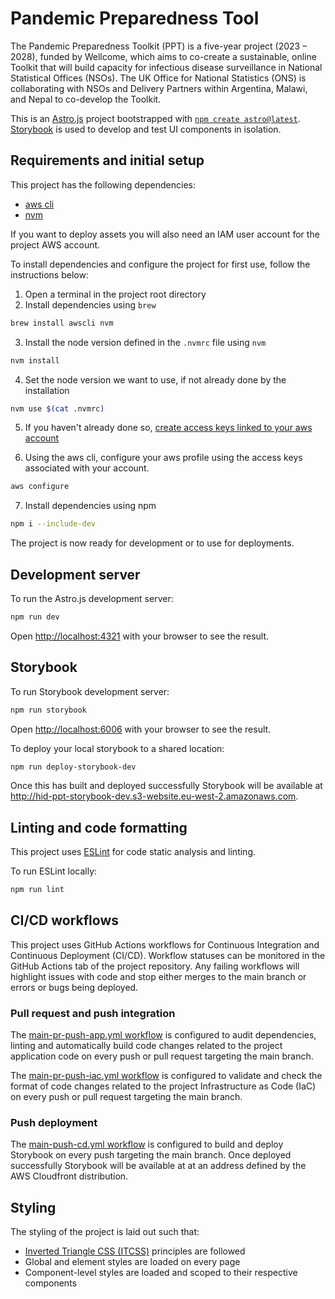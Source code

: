 # Pandemic Preparedness Tool

The Pandemic Preparedness Toolkit (PPT) is a five-year project (2023 – 2028), funded by Wellcome, which aims to co-create a sustainable, online Toolkit that will build capacity for infectious disease surveillance in National Statistical Offices (NSOs). The UK Office for National Statistics (ONS) is collaborating with NSOs and Delivery Partners within Argentina, Malawi, and Nepal to co-develop the Toolkit.

This is an [Astro.js](https://astro.build/) project bootstrapped with [`npm create astro@latest`](https://docs.astro.build/en/tutorial/1-setup/2/). [Storybook](https://storybook.js.org/docs/get-started/frameworks/react-vite) is used to develop and test UI components in isolation.

## Requirements and initial setup

This project has the following dependencies:

- [aws cli](https://aws.amazon.com/cli/)
- [nvm](https://github.com/nvm-sh/nvm)

If you want to deploy assets you will also need an IAM user account for the project AWS account.

To install dependencies and configure the project for first use, follow the instructions below:

1. Open a terminal in the project root directory
2. Install dependencies using `brew`

```bash
brew install awscli nvm
```

3. Install the node version defined in the `.nvmrc` file using `nvm`

```bash
nvm install
```

4. Set the node version we want to use, if not already done by the installation

```bash
nvm use $(cat .nvmrc)
```

5. If you haven't already done so, [create access keys linked to your aws account](https://docs.aws.amazon.com/IAM/latest/UserGuide/access-key-self-managed.html)

6. Using the aws cli, configure your aws profile using the access keys associated with your account.

```bash
aws configure
```

7. Install dependencies using npm

```bash
npm i --include-dev
```

The project is now ready for development or to use for deployments.

## Development server

To run the Astro.js development server:

```bash
npm run dev
```

Open [http://localhost:4321](http://localhost:4321) with your browser to see the result.

## Storybook

To run Storybook development server:

```bash
npm run storybook
```

Open [http://localhost:6006](http://localhost:6006) with your browser to see the result.

To deploy your local storybook to a shared location:

```bash
npm run deploy-storybook-dev
```

Once this has built and deployed successfully Storybook will be available at http://hid-ppt-storybook-dev.s3-website.eu-west-2.amazonaws.com.

## Linting and code formatting

This project uses [ESLint](https://eslint.org/) for code static analysis and linting.

To run ESLint locally:

```bash
npm run lint
```

## CI/CD workflows

This project uses GitHub Actions workflows for Continuous Integration and Continuous Deployment (CI/CD). Workflow statuses can be monitored in the GitHub Actions tab of the project repository. Any failing workflows will highlight issues with code and stop either merges to the main branch or errors or bugs being deployed.

### Pull request and push integration

The [main-pr-push-app.yml workflow](./.github/workflows/main-pr-push-app.yml) is configured to audit dependencies, linting and automatically build code changes related to the project application code on every push or pull request targeting the main branch.

The [main-pr-push-iac.yml workflow](./.github/workflows/main-pr-push-iac.yml) is configured to validate and check the format of code changes related to the project Infrastructure as Code (IaC) on every push or pull request targeting the main branch.

### Push deployment

The [main-push-cd.yml workflow](./.github/workflows/main-push-cd.yml) is configured to build and deploy Storybook on every push targeting the main branch. Once deployed successfully Storybook will be available at at an address defined by the AWS Cloudfront distribution.

## Styling

The styling of the project is laid out such that:

- [Inverted Triangle CSS (ITCSS)](https://www.freecodecamp.org/news/managing-large-s-css-projects-using-the-inverted-triangle-architecture-3c03e4b1e6df/) principles are followed
- Global and element styles are loaded on every page
- Component-level styles are loaded and scoped to their respective components

